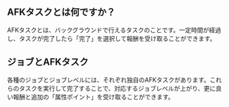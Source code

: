 ## AFKタスクとは何ですか？
AFKタスクとは、バックグラウンドで行えるタスクのことです。一定時間が経過し、タスクが完了したら「完了」を選択して報酬を受け取ることができます。

## ジョブとAFKタスク
各種のジョブとジョブレベルには、それぞれ独自のAFKタスクがあります。これらのタスクを実行して完了することで、対応するジョブレベルが上がり、更に良い報酬と追加の「属性ポイント」を受け取ることができます。
